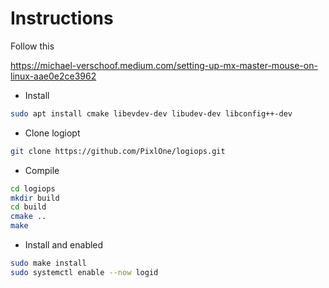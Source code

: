# Instructions

Follow this 

https://michael-verschoof.medium.com/setting-up-mx-master-mouse-on-linux-aae0e2ce3962

* Install
```bash
sudo apt install cmake libevdev-dev libudev-dev libconfig++-dev
```
* Clone logiopt
```bash
git clone https://github.com/PixlOne/logiops.git
```
* Compile
```bash
cd logiops
mkdir build
cd build
cmake ..
make
```
* Install and enabled
```bash
sudo make install
sudo systemctl enable --now logid
```
